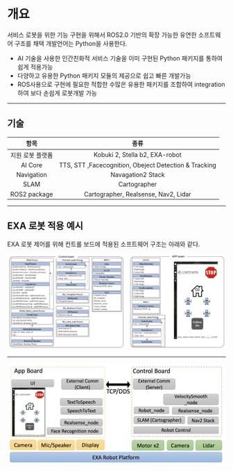 개요
===

서비스 로봇을 위한 기능 구현을 위해서 ROS2.0 기반의 확장 가능한 유연한 소프트웨어 구조를 채택
개발언어는 Python을 사용한다. 

- AI 기술을 사용한 인간친화적 서비스 기술을 이미 구현된 Python 패키지를 통하여 쉽게 적용가능
- 다양하고 유용한 Python 패키지 모듈의 제공으로 쉽고 빠른 개발가능
- ROS사용으로 구현에 필요한 적합한 수많은 유용한 패키지를 조합하여 integration 하여 보다 손쉽게 로봇개발 가능

- - - 

기술
-----------

|       항목       |                         종류                          |
| :--------------: | :---------------------------------------------------: |
| 지원 로봇 플랫폼 |            Kobuki 2, Stella b2, EXA-robot             |
|     AI Core      | TTS, STT ,Facecognition, Obeject Detection & Tracking |
|    Navigation    |                   Navagation2 Stack                   |
|       SLAM       |                     Cartographer                      |
|   ROS2 package   |         Cartographer, Realsense, Nav2, Lidar          |

- - - 

EXA 로봇 적용 예시
-----------


EXA 로봇 제어를 위해 컨트롤 보드에 적용된 소프트웨어 구조는 아래와 같다.

<!-- <img src="../image/sw_deployment.png" width="1200px" height="800px" title="Software diagram" alt="sw_deployment"></img> -->
<!-- ![sw_deployment](../image/sw_deployment.png) -->
![sw_deployment2](../image/sw_deployment2.png)
- - - 
![sw_deployment3](../image/sw_deployment3.png)


<!-- - 테스트 영상
<iframe width="600" height="400" src="https://www.youtube.com/embed/eUQFtpxet1k" title="2019 CNU 임베디드 챌린지 3조 1차 주행 (성공)" frameborder="0" allow="accelerometer; autoplay; clipboard-write; encrypted-media; gyroscope; picture-in-picture" allowfullscreen></iframe> -->

